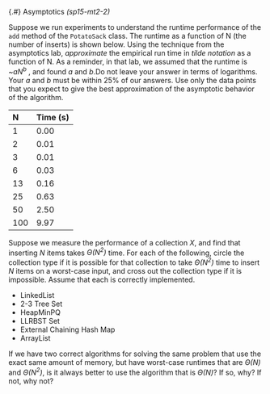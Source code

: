 
{.#} Asymptotics *(sp15-mt2-2)*

Suppose we run experiments to understand the runtime performance of the `add` method of the `PotatoSack` class. The runtime as a function of N (the number of inserts) is shown below. Using the technique from the asymptotics lab, *approximate* the empirical run time in *tilde notation* as a function of N. As a reminder, in that lab, we assumed that the runtime is *~aN<sup>b</sup>* , and found *a* and *b*.Do not leave your answer in terms of logarithms. Your *a* and *b* must be within 25% of our answers. Use only the data points that you expect to give the best approximation of the asymptotic behavior of the algorithm.

| N          | Time (s)   |
|:---------- |:---------- |
| 1          | 0.00       |
| 2          | 0.01       |
| 3          | 0.01       |
| 6          | 0.03       |
| 13         | 0.16       |
| 25         | 0.63       |
| 50         | 2.50       |
| 100        | 9.97       |

Suppose we measure the performance of a collection *X*, and find that inserting *N* items takes *Θ(N<sup>2</sup>)* time. For each of the following, circle the collection type if it is possible for that collection to take *Θ(N<sup>2</sup>)* time to insert *N* items on a worst-case input, and cross out the collection type if it is impossible. Assume that each is correctly implemented.

- LinkedList
- 2-3 Tree Set
- HeapMinPQ
- LLRBST Set
- External Chaining Hash Map
- ArrayList

If we have two correct algorithms for solving the same problem that use the exact same amount of memory, but have worst-case runtimes that are *Θ(N)* and *Θ(N<sup>2</sup>)*, is it always better to use the algorithm that is *Θ(N)*? If so, why? If not, why not?
